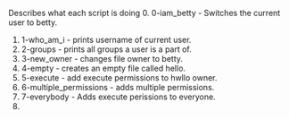 Describes what each script is doing
0. 0-iam_betty - Switches the current user to betty.
1. 1-who_am_i - prints username of current user. 
2. 2-groups - prints all groups a user is a part of. 
3. 3-new_owner - changes file owner to betty. 
4. 4-empty - creates an empty file called hello. 
5. 5-execute - add execute permissions to hwllo owner. 
6. 6-multiple_permissions - adds multiple permissions.
7. 7-everybody - Adds execute perissions to everyone. 
8. 
